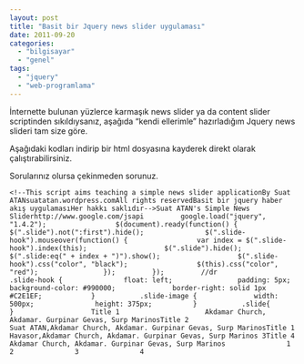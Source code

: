 ```yaml
---
layout: post
title: "Basit bir Jquery news slider uygulaması"
date: 2011-09-20
categories: 
  - "bilgisayar"
  - "genel"
tags: 
  - "jquery"
  - "web-programlama"
---
```


İnternette bulunan yüzlerce karmaşık news slider ya da content slider scriptinden sıkıldıysanız, aşağıda “kendi ellerimle” hazırladığım Jquery news slideri tam size göre.  
  
Aşağıdaki kodları indirip bir html dosyasına kayderek direkt olarak çalıştırabilirsiniz.  
  
Sorularınız olursa çekinmeden sorunuz.  

```
<!--This script aims teaching a simple news slider applicationBy Suat ATANsuatatan.wordpress.comAll rights reservedBasit bir jquery haber akış uygulamasıHer hakkı saklıdır-->Suat ATAN's Simple News Sliderhttp://www.google.com/jsapi			google.load("jquery", "1.4.2");					$(document).ready(function() {				$(".slide").not(":first").hide();				$(".slide-hook").mouseover(function() {					var index = $(".slide-hook").index(this);					$(".slide").hide();					$(".slide:eq(" + index + ")").show();					$(".slide-hook").css("color", "black");					$(this).css("color", "red");				});			});			//dr					.slide-hook {				float: left;				padding: 5px;				background-color: #990000;				border-right: solid 1px #C2E1EF;			}			.slide-image {				width: 500px;				height: 375px;			}			.slide{							}					Title 1						Akdamar Church, Akdamar. Gurpinar Gevas, Surp MarinosTitle 2						Suat ATAN,Akdamar Church, Akdamar. Gurpinar Gevas, Surp MarinosTitle 1						Havasor,Akdamar Church, Akdamar. Gurpinar Gevas, Surp Marinos 3Title 4						Akdamar Church, Akdamar. Gurpinar Gevas, Surp Marinos				1				2				3				4
```
